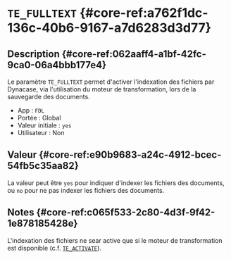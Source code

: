 # `TE_FULLTEXT` {#core-ref:a762f1dc-136c-40b6-9167-a7d6283d3d77}

## Description {#core-ref:062aaff4-a1bf-42fc-9ca0-06a4bbb177e4}

Le paramètre `TE_FULLTEXT` permet d'activer l'indexation des fichiers par
Dynacase, via l'utilisation du moteur de transformation, lors de la sauvegarde
des documents.

*   App : `FDL`
*   Portée : Global
*   Valeur initiale : `yes`
*   Utilisateur : Non

## Valeur {#core-ref:e90b9683-a24c-4912-bcec-54fb5c35aa82}

La valeur peut être `yes` pour indiquer d'indexer les fichiers des documents, ou
`no` pour ne pas indexer les fichiers des documents.

## Notes {#core-ref:c065f533-2c80-4d3f-9f42-1e878185428e}

L'indexation des fichiers ne sear active que si le moteur de transformation est
disponible (c.f. [`TE_ACTIVATE`][te_activate]).

<!-- links -->
[te_activate]: #core-ref:3150c434-24ce-4bd9-8b38-776ef8007ab5